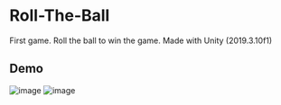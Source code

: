 # Roll-The-Ball
 First game. Roll the ball to win the game. Made with Unity (2019.3.10f1)
 
## Demo
![image](https://user-images.githubusercontent.com/69162332/126071806-d92c47cc-6489-45f9-83ae-1ef7d36969f6.png)
![image](https://user-images.githubusercontent.com/69162332/126071874-e70dbeb5-83a7-4c71-ad4d-f72c9131fb44.png)
